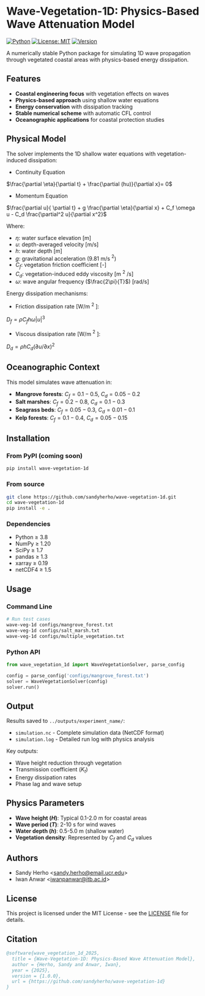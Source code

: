 # Wave-Vegetation-1D: Physics-Based Wave Attenuation Model

[![Python](https://img.shields.io/badge/python-3.8+-blue.svg)](https://www.python.org/downloads/)
[![License: MIT](https://img.shields.io/badge/License-MIT-blue.svg)](https://opensource.org/licenses/MIT)
[![Version](https://img.shields.io/badge/version-1.0.0-blue.svg)](https://github.com/sandyherho/wave-veg-1d)

A numerically stable Python package for simulating 1D wave propagation through vegetated coastal areas with physics-based energy dissipation.

## Features

- **Coastal engineering focus** with vegetation effects on waves
- **Physics-based approach** using shallow water equations
- **Energy conservation** with dissipation tracking
- **Stable numerical scheme** with automatic CFL control
- **Oceanographic applications** for coastal protection studies

## Physical Model

The solver implements the 1D shallow water equations with vegetation-induced dissipation:

- Continuity Equation

$\frac{\partial \eta}{\partial t}  + \frac{\partial (hu)}{\partial x}= 0$

- Momentum Equation

$\frac{\partial u}{ \partial t} + g \frac{\partial \eta}{\partial x} + C_f \omega u - C_d \frac{\partial^2 u}{\partial x^2}$


Where:
- $\eta$: water surface elevation [m]
- $u$: depth-averaged velocity [m/s]
- $h$: water depth [m]
- $g$: gravitational acceleration (9.81 m/s $^2$)
- $C_f$: vegetation friction coefficient [-]
- $C_d$: vegetation-induced eddy viscosity [m $^2$ /s]
- $\omega$: wave angular frequency ($\frac{2\pi}{T}$) [rad/s]

Energy dissipation mechanisms:
- Friction dissipation rate [W/m $^2$ ]: 

$D_f = \rho C_f h \omega |u|^3$

- Viscous dissipation rate [W/m $^2$ ]: 

$D_d = \rho h C_d (\partial u/ \partial x)^2$


## Oceanographic Context

This model simulates wave attenuation in:
- **Mangrove forests**: $C_f = 0.1-0.5$, $C_d = 0.05-0.2$
- **Salt marshes**: $C_f = 0.2-0.8$, $C_d = 0.1-0.3$
- **Seagrass beds**: $C_f = 0.05-0.3$, $C_d = 0.01-0.1$
- **Kelp forests**: $C_f = 0.1-0.4$, $C_d = 0.05-0.15$

## Installation

### From PyPI (coming soon)
```bash
pip install wave-vegetation-1d
```

### From source
```bash
git clone https://github.com/sandyherho/wave-vegetation-1d.git
cd wave-vegetation-1d
pip install -e .
```

### Dependencies

- Python $\geq$ 3.8
- NumPy $\geq$ 1.20
- SciPy $\geq$ 1.7
- pandas $\geq$ 1.3
- xarray $\geq$ 0.19
- netCDF4 $\geq$ 1.5

## Usage

### Command Line

```bash
# Run test cases
wave-veg-1d configs/mangrove_forest.txt
wave-veg-1d configs/salt_marsh.txt
wave-veg-1d configs/multiple_vegetation.txt
```

### Python API

```python
from wave_vegetation_1d import WaveVegetationSolver, parse_config

config = parse_config('configs/mangrove_forest.txt')
solver = WaveVegetationSolver(config)
solver.run()
```

## Output

Results saved to `../outputs/experiment_name/`:
- `simulation.nc` - Complete simulation data (NetCDF format)
- `simulation.log` - Detailed run log with physics analysis

Key outputs:
- Wave height reduction through vegetation
- Transmission coefficient $(K_t)$
- Energy dissipation rates
- Phase lag and wave setup

## Physics Parameters

- **Wave height $(H)$**: Typical 0.1-2.0 m for coastal areas
- **Wave period $(T)$**: 2-10 s for wind waves
- **Water depth $(h)$**: 0.5-5.0 m (shallow water)
- **Vegetation density**: Represented by $C_f$ and $C_d$ values

## Authors

- Sandy Herho \<sandy.herho@email.ucr.edu\>
- Iwan Anwar \<iwanpanwar@itb.ac.id\>

## License

This project is licensed under the MIT License - see the [LICENSE](LICENSE) file for details.

## Citation

```bibtex
@software{wave_vegetation_1d_2025,
  title = {Wave-Vegetation-1D: Physics-Based Wave Attenuation Model},
  author = {Herho, Sandy and Anwar, Iwan},
  year = {2025},
  version = {1.0.0},
  url = {https://github.com/sandyherho/wave-vegetation-1d}
}
```

